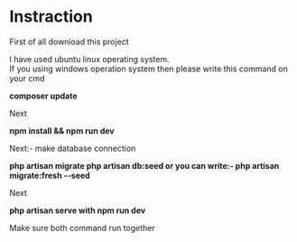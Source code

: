 <h1> Instraction </h1>

<p> First of all download this project </p>

<p>I have used ubuntu linux operating system. <br/> If you using windows operation system then please write this command on your cmd</p>
<strong> composer update </strong>
<p>Next</p>
<strong> npm install && npm run dev </strong>
<p>Next:-  make database connection </p>
<strong> php artisan migrate </strong>
<strong> php artisan db:seed or you can write:- php artisan migrate:fresh --seed </strong>
<p>Next</p>
<strong>php artisan serve with npm run dev </strong>
<p>Make sure both command run together</p>
